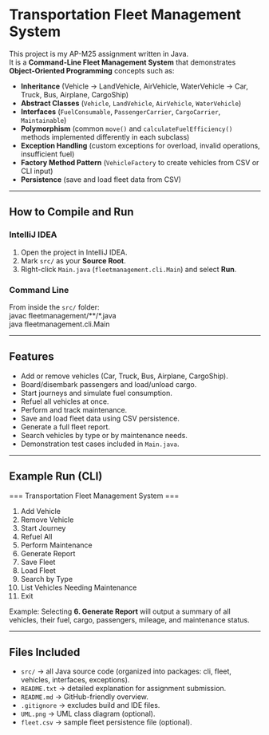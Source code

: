 # Transportation Fleet Management System

This project is my AP-M25 assignment written in Java.  
It is a **Command-Line Fleet Management System** that demonstrates **Object-Oriented Programming** concepts such as:

- **Inheritance** (Vehicle → LandVehicle, AirVehicle, WaterVehicle → Car, Truck, Bus, Airplane, CargoShip)
- **Abstract Classes** (`Vehicle`, `LandVehicle`, `AirVehicle`, `WaterVehicle`)
- **Interfaces** (`FuelConsumable`, `PassengerCarrier`, `CargoCarrier`, `Maintainable`)
- **Polymorphism** (common `move()` and `calculateFuelEfficiency()` methods implemented differently in each subclass)
- **Exception Handling** (custom exceptions for overload, invalid operations, insufficient fuel)
- **Factory Method Pattern** (`VehicleFactory` to create vehicles from CSV or CLI input)
- **Persistence** (save and load fleet data from CSV)

---

## How to Compile and Run

### IntelliJ IDEA
1. Open the project in IntelliJ IDEA.
2. Mark `src/` as your **Source Root**.
3. Right-click `Main.java` (`fleetmanagement.cli.Main`) and select **Run**.

### Command Line
From inside the `src/` folder:  
javac fleetmanagement/**/*.java  
java fleetmanagement.cli.Main

---

## Features
- Add or remove vehicles (Car, Truck, Bus, Airplane, CargoShip).
- Board/disembark passengers and load/unload cargo.
- Start journeys and simulate fuel consumption.
- Refuel all vehicles at once.
- Perform and track maintenance.
- Save and load fleet data using CSV persistence.
- Generate a full fleet report.
- Search vehicles by type or by maintenance needs.
- Demonstration test cases included in `Main.java`.

---

## Example Run (CLI)
=== Transportation Fleet Management System ===
1. Add Vehicle
2. Remove Vehicle
3. Start Journey
4. Refuel All
5. Perform Maintenance
6. Generate Report
7. Save Fleet
8. Load Fleet
9. Search by Type
10. List Vehicles Needing Maintenance
11. Exit

Example: Selecting **6. Generate Report** will output a summary of all vehicles, their fuel, cargo, passengers, mileage, and maintenance status.

---

## Files Included
- `src/` → all Java source code (organized into packages: cli, fleet, vehicles, interfaces, exceptions).
- `README.txt` → detailed explanation for assignment submission.
- `README.md` → GitHub-friendly overview.
- `.gitignore` → excludes build and IDE files.
- `UML.png` → UML class diagram (optional).
- `fleet.csv` → sample fleet persistence file (optional).  
